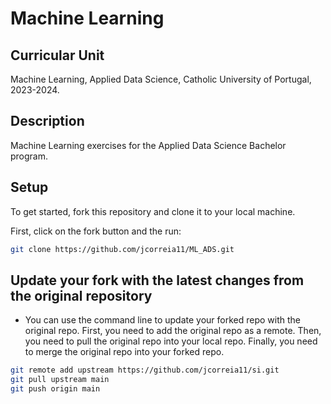 # Machine Learning

## Curricular Unit
Machine Learning, Applied Data Science, Catholic University of Portugal, 2023-2024.

## Description
Machine Learning exercises for the Applied Data Science Bachelor program.

## Setup
To get started, fork this repository and clone it to your local machine.

First, click on the fork button and the run:

```bash
git clone https://github.com/jcorreia11/ML_ADS.git
```

## Update your fork with the latest changes from the original repository

- You can use the command line to update your forked repo with the original repo.
    First, you need to add the original repo as a remote.
    Then, you need to pull the original repo into your local repo.
    Finally, you need to merge the original repo into your forked repo.

```bash
git remote add upstream https://github.com/jcorreia11/si.git
git pull upstream main
git push origin main
```
